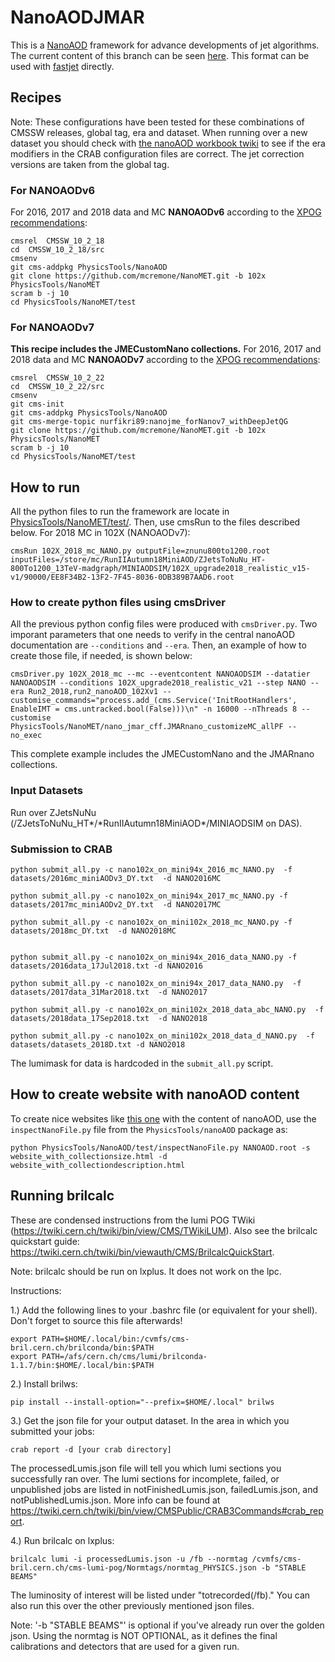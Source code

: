 # NanoAODJMAR

This is a [NanoAOD](https://twiki.cern.ch/twiki/bin/view/CMSPublic/WorkBookNanoAOD) framework for advance developments of jet algorithms.
The current content of this branch can be seen [here](http://algomez.web.cern.ch/algomez/testWeb/JMARNanoAODv6_102X_v02_size.html).
This format can be used with [fastjet](http://fastjet.fr) directly.

## Recipes

Note: These configurations have been tested for these combinations of CMSSW releases, global tag, era and dataset. When running over a new dataset you should check with [the nanoAOD workbook twiki](https://twiki.cern.ch/twiki/bin/view/CMSPublic/WorkBookNanoAOD#Running_on_various_datasets_from) to see if the era modifiers in the CRAB configuration files are correct. The jet correction versions are taken from the global tag.

### For NANOAODv6

For 2016, 2017 and 2018 data and MC **NANOAODv6** according to the [XPOG recommendations](https://gitlab.cern.ch/cms-nanoAOD/nanoaod-doc/-/wikis/Releases/NanoAODv6):

```
cmsrel  CMSSW_10_2_18
cd  CMSSW_10_2_18/src
cmsenv
git cms-addpkg PhysicsTools/NanoAOD
git clone https://github.com/mcremone/NanoMET.git -b 102x PhysicsTools/NanoMET
scram b -j 10
cd PhysicsTools/NanoMET/test
```

### For NANOAODv7

**This recipe includes the JMECustomNano collections.**
For 2016, 2017 and 2018 data and MC **NANOAODv7** according to the [XPOG recommendations](https://gitlab.cern.ch/cms-nanoAOD/nanoaod-doc/-/wikis/Releases/NanoAODv7):

```
cmsrel  CMSSW_10_2_22
cd  CMSSW_10_2_22/src
cmsenv
git cms-init
git cms-addpkg PhysicsTools/NanoAOD
git cms-merge-topic nurfikri89:nanojme_forNanov7_withDeepJetQG
git clone https://github.com/mcremone/NanoMET.git -b 102x PhysicsTools/NanoMET
scram b -j 10
cd PhysicsTools/NanoMET/test
```

## How to run

All the python files to run the framework are locate in [PhysicsTools/NanoMET/test/](PhysicsTools/NanoMET/test/). Then, use cmsRun to the files described below. For 2018 MC in 102X (NANOAODv7):
```
cmsRun 102X_2018_mc_NANO.py outputFile=znunu800to1200.root inputFiles=/store/mc/RunIIAutumn18MiniAOD/ZJetsToNuNu_HT-800To1200_13TeV-madgraph/MINIAODSIM/102X_upgrade2018_realistic_v15-v1/90000/EE8F34B2-13F2-7F45-8036-0DB389B7AAD6.root
```

### How to create python files using cmsDriver

All the previous python config files were produced with `cmsDriver.py`. Two imporant parameters that one needs to verify in the central nanoAOD documentation are `--conditions` and `--era`. Then, an example of how to create those file, if needed, is shown below:

```
cmsDriver.py 102X_2018_mc --mc --eventcontent NANOAODSIM --datatier NANOAODSIM --conditions 102X_upgrade2018_realistic_v21 --step NANO --era Run2_2018,run2_nanoAOD_102Xv1 --customise_commands="process.add_(cms.Service('InitRootHandlers', EnableIMT = cms.untracked.bool(False)))\n" -n 16000 --nThreads 8 --customise PhysicsTools/NanoMET/nano_jmar_cff.JMARnano_customizeMC_allPF --no_exec
```

This complete example includes the JMECustomNano and the JMARnano collections.

### Input Datasets

Run over ZJetsNuNu (/ZJetsToNuNu_HT\*/\*RunIIAutumn18MiniAOD\*/MINIAODSIM on DAS). 

### Submission to CRAB

```
python submit_all.py -c nano102x_on_mini94x_2016_mc_NANO.py  -f datasets/2016mc_miniAODv3_DY.txt  -d NANO2016MC

python submit_all.py -c nano102x_on_mini94x_2017_mc_NANO.py -f datasets/2017mc_miniAODv2_DY.txt  -d NANO2017MC

python submit_all.py -c nano102x_on_mini102x_2018_mc_NANO.py -f datasets/2018mc_DY.txt  -d NANO2018MC


python submit_all.py -c nano102x_on_mini94x_2016_data_NANO.py -f datasets/2016data_17Jul2018.txt -d NANO2016 

python submit_all.py -c nano102x_on_mini94x_2017_data_NANO.py  -f datasets/2017data_31Mar2018.txt  -d NANO2017 

python submit_all.py -c nano102x_on_mini102x_2018_data_abc_NANO.py  -f  datasets/2018data_17Sep2018.txt  -d NANO2018 

python submit_all.py -c nano102x_on_mini102x_2018_data_d_NANO.py  -f datasets/datasets_2018D.txt -d NANO2018 

```
The lumimask for data is hardcoded in the `submit_all.py` script.

## How to create website with nanoAOD content

To create nice websites like [this one](http://algomez.web.cern.ch/algomez/testWeb/JMECustomNano102x_mc_v01.html#Jet) with the content of nanoAOD, use the `inspectNanoFile.py` file from the `PhysicsTools/nanoAOD` package as:
```
python PhysicsTools/NanoAOD/test/inspectNanoFile.py NANOAOD.root -s website_with_collectionsize.html -d website_with_collectiondescription.html
```


## Running brilcalc
These are condensed instructions from the lumi POG TWiki (https://twiki.cern.ch/twiki/bin/view/CMS/TWikiLUM). Also see the brilcalc quickstart guide: https://twiki.cern.ch/twiki/bin/viewauth/CMS/BrilcalcQuickStart.

Note: brilcalc should be run on lxplus. It does not work on the lpc.

Instructions:

1.) Add the following lines to your .bashrc file (or equivalent for your shell). Don't forget to source this file afterwards!

    export PATH=$HOME/.local/bin:/cvmfs/cms-bril.cern.ch/brilconda/bin:$PATH
    export PATH=/afs/cern.ch/cms/lumi/brilconda-1.1.7/bin:$HOME/.local/bin:$PATH
    
2.) Install brilws:

    pip install --install-option="--prefix=$HOME/.local" brilws
    
3.) Get the json file for your output dataset. In the area in which you submitted your jobs:

    crab report -d [your crab directory]
    
The processedLumis.json file will tell you which lumi sections you successfully ran over. The lumi sections for incomplete, failed, or unpublished jobs are listed in notFinishedLumis.json, failedLumis.json, and notPublishedLumis.json. More info can be found at https://twiki.cern.ch/twiki/bin/view/CMSPublic/CRAB3Commands#crab_report.
    
4.) Run brilcalc on lxplus:

    brilcalc lumi -i processedLumis.json -u /fb --normtag /cvmfs/cms-bril.cern.ch/cms-lumi-pog/Normtags/normtag_PHYSICS.json -b "STABLE BEAMS"
    
The luminosity of interest will be listed under "totrecorded(/fb)." You can also run this over the other previously mentioned json files.
    
Note: '-b "STABLE BEAMS"' is optional if you've already run over the golden json. 
        Using the normtag is NOT OPTIONAL, as it defines the final calibrations and detectors that are used for a given run.

<!--
## Documenting the Extended NanoAOD Samples

Please document the input and output datasets on the following twiki: https://twiki.cern.ch/twiki/bin/view/CMS/JetMET/JMARNanoAODv1. For the MC, the number of events can be found by looking up the output dataset in DAS. For the data, you will need to run brilcalc to get the total luminosity of the dataset. See the instructions below. 

-->
